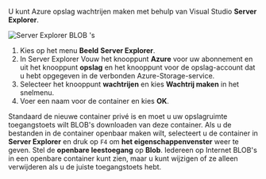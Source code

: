 U kunt Azure opslag wachtrijen maken met behulp van Visual Studio **Server Explorer**.

![Server Explorer BLOB 's][Image1]

1. Kies op het menu **Beeld** **Server Explorer**.
2. In Server Explorer Vouw het knooppunt **Azure** voor uw abonnement en uit het knooppunt **opslag** en het knooppunt voor de opslag-account dat u hebt opgegeven in de verbonden Azure-Storage-service.
3. Selecteer het knooppunt **wachtrijen** en kies **Wachtrij maken** in het snelmenu.
4. Voer een naam voor de container en kies **OK**.   

Standaard de nieuwe container privé is en moet u uw opslagruimte toegangstoets wilt BLOB's downloaden van deze container. Als u de bestanden in de container openbaar maken wilt, selecteert u de container in **Server Explorer** en druk op `F4` om **het eigenschappenvenster** weer te geven. Stel de **openbare leestoegang** op **Blob**. Iedereen op Internet BLOB's in een openbare container kunt zien, maar u kunt wijzigen of ze alleen verwijderen als u de juiste toegangstoets hebt.


[Image1]: ./media/vs-create-blob-container-in-server-explorer/vs-storage-create-blob-containers-in-Server-Explorer.png